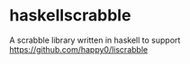 haskellscrabble
===============

A scrabble library written in haskell to support https://github.com/happy0/liscrabble
